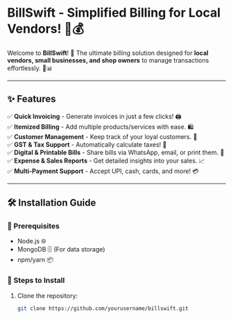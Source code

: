 # BillSwift - Simplified Billing for Local Vendors! 🏪💰

Welcome to **BillSwift**! 🚀 The ultimate billing solution designed for **local vendors, small businesses, and shop owners** to manage transactions effortlessly. 🧾📊

---

## ✨ Features

✅ **Quick Invoicing** - Generate invoices in just a few clicks! 🖨️  
✅ **Itemized Billing** - Add multiple products/services with ease. 🛍️  
✅ **Customer Management** - Keep track of your loyal customers. 📇  
✅ **GST & Tax Support** - Automatically calculate taxes! 🏦  
✅ **Digital & Printable Bills** - Share bills via WhatsApp, email, or print them. 📩  
✅ **Expense & Sales Reports** - Get detailed insights into your sales. 📈  
✅ **Multi-Payment Support** - Accept UPI, cash, cards, and more! 💳  

---

## 🛠️ Installation Guide

### 📌 Prerequisites
- Node.js 🌐  
- MongoDB 🗄️ (For data storage)  
- npm/yarn 📦  

### 🚀 Steps to Install
1. Clone the repository:
   ```bash
   git clone https://github.com/yourusername/billswift.git
